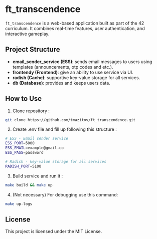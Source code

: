# ft_transcendence

`ft_transcendence` is a web-based application built as part of the 42 curriculum. It combines real-time features, user authentication, and interactive gameplay.


## Project Structure
- **email_sender_service (ESS)**: sends email messages to users using templates  (announcements, otp codes and etc.).
- **frontendy (Frontend)**: give an ability to use service via UI.
- **radish (Cache)**: supportive key-value storage for all services.
- **db (Database)**: provides and keeps users data.

## How to Use
1. Clone repository :
```bash
git clone https://github.com/tmazitov/ft_transcendence.git
```

2. Create .env file and fill up following this structure :
```bash
# ESS - Email sender service
ESS_PORT=5000
ESS_EMAIL=example@gmail.co
ESS_PASS=password

# Radish - key-value storage for all services
RADISH_PORT=5100
```

3. Build service and run it :
```bash 
make build && make up
```

4. (Not necessary) For debugging use this command:
```bash
make up-logs
```

## License
This project is licensed under the MIT License.